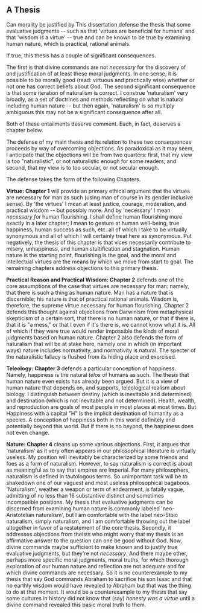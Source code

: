 
## A Thesis

Can morality be justified by 
This dissertation defense the thesis that some evaluative judgments -- such as that 'virtues are beneficial for humans' and that 'wisdom is a virtue' -- true and can be known to be true by examining human nature, which is practical, rational animals.

If true, this thesis has a couple of significant consequences. 

The first is that divine commands are not *necessary* for the discovery of and justification of at least these moral judgments. In one sense, it is possible to be morally good (read: virtuous and practically wise) whether or not one has correct beliefs about God. The second significant consequence is that some iteration of naturalism is correct. I construe 'naturalism' very broadly, as a set of doctrines and methods reflecting on what is natural including human nature -- but then again, 'naturalism' is so multiply ambiguous this may not be a significant consequence after all. 

Both of these entailments deserve comment. Each, in fact, deserves a chapter below. 

The defense of my main thesis and its relation to these two consequences proceeds by way of overcoming objections. As paradoxical as it may seem, I anticipate that the objections will be from two quarters: first, that my view is too "naturalistic", or not naturalistic enough for some readers; and second, that my view is to too secular, or not secular enough. 

The defense takes the form of the following Chapters.

**Virtue: Chapter 1** will provide an primary ethical argument that the virtues are necessary for man as such (using man of course in its gender inclusive sense). By 'the virtues' I mean at least justice, courage, moderation, and practical wisdom -- but possibly more. And by 'necessary' I mean *necessary for* human flourishing. I shall define human flourishing more exactly in a later chapter; I mean to gesture at human well-being, true happiness, human success as such, etc. all of which I take to be virtually synonymous and all of which I will certainly treat here as synonymous. Put negatively, the thesis of this chapter is that vices necessarily contribute to misery, unhappiness, and human stultification and stagnation. Human nature is the starting point, flourishing is the goal, and the moral and intellectual virtues are the means by which we move from start to goal. The remaining chapters address objections to this primary thesis. 

**Practical Reason and Practical Wisdom: Chapter 2** defends one of the core assumptions of the case that virtues are necessary for man: namely, that there is such a thing as human nature. Man has a nature that is discernible; his nature is that of practical rational animals. Wisdom is, therefore, the supreme virtue necessary for human flourishing. Chapter 2 defends this thought against objections from Darwinism from metaphysical skepticism of a certain sort, that there is no human nature, or that if there is, that it is "a mess," or that I even if it's there is, we cannot know what it is. All of which if they were true would render impossible the kinds of moral judgments based on human nature. Chapter 2 also defends the form of naturalism that will be at stake here, namely one in which (in important ways) nature includes normativity, and normativity is natural. The specter of the naturalistic fallacy is flushed from its hiding place and exorcised.

**Teleology: Chapter 3** defends a particular conception of happiness. Namely, happiness is the natural *telos* of humans as such. The thesis that human nature even exists has already been argued. But it is a view of human nature that depends on, and supports, teleological realism about biology. I distinguish between destiny (which is inevitable and determined) and destination (which is not inevitable and not determined). Health, wealth, and reproduction are goals of most people in most places at most times. But Happiness with a capital "H" is the implicit destination of humanity as a species. A conception of happiness  both in this world definitely and potentially beyond this world. But if there is no beyond, the happiness does not even change. 

**Nature: Chapter 4** cleans up some various objections. First, it argues that 'naturalism' as it very often appears in our philosophical literature is virtually useless. My position will inevitably be characterized by some friends and foes as a form of naturalism. However, to say naturalism is correct is about as meaningful as to say that empires are Imperial. For many philosophers, naturalism is defined in tautologous terms. So unimportant task will be to shakedown one of our vaguest and most useless philosophical bagaboos. 'Naturalism', weather a weapon or term of endearment, is fatally vague, admitting of no less than 16 substantive distinct and sometimes incompatible positions. My thesis that evaluative judgments can be discerned from examining human nature is commonly labeled 'neo-Aristotelian naturalism', but I am comfortable with the label neo-Stoic naturalism, simply naturalism, and I am comfortable throwing out the label altogether in favor of a restatement of the core thesis. Secondly, it addresses objections from theists who might worry that my thesis is an affirmative answer to the question can one be good without God. Now, divine commands maybe sufficient to make known and to justify true evaluative judgments, but they're not *necessary*. And there maybe other, perhaps more specific moral judgments, moral truths, for which thorough exploration of our human nature and reflection are not adequate and for which divine commands are necessary. So it is no counterexample to my thesis that say God commands Abraham to sacrifice his son Isaac and that no earthly wisdom would have revealed to Abraham but that was the thing to do at that moment. It would be a counterexample to my thesis that say some cultures in history did not know that (say) *honesty was a virtue* until a divine command revealed this basic moral truth to them.

